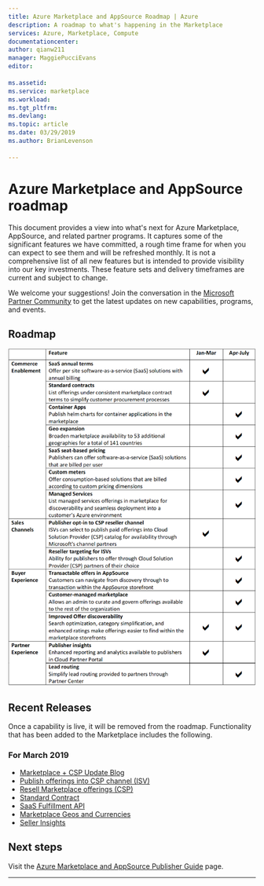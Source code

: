 ```yaml
---
title: Azure Marketplace and AppSource Roadmap | Azure
description: A roadmap to what's happening in the Marketplace
services: Azure, Marketplace, Compute
documentationcenter:
author: qianw211
manager: MaggiePucciEvans
editor:

ms.assetid: 
ms.service: marketplace
ms.workload: 
ms.tgt_pltfrm: 
ms.devlang: 
ms.topic: article
ms.date: 03/29/2019
ms.author: BrianLevenson

---
```


# Azure Marketplace and AppSource roadmap

This document provides a view into what's next for Azure Marketplace, AppSource, and related partner programs. It captures some of the significant features we have committed, a rough time frame for when you can expect to see them and will be refreshed monthly. It is not a comprehensive list of all new features but is intended to provide visibility into our key investments. These feature sets and delivery timeframes are current and subject to change.

We welcome your suggestions! Join the conversation in the [Microsoft Partner Community](https://www.microsoftpartnercommunity.com/) to get the latest updates on new capabilities, programs, and events.

## Roadmap
![](./media/marketplace-publishers-guide/roadmap.png)

## Recent Releases

Once a capability is live, it will be removed from the roadmap. Functionality that has been added to the Marketplace includes the following.

### For March 2019

* [Marketplace + CSP Update Blog](https://azure.microsoft.com/blog/azure-marketplace-and-cloud-solution-provider-updates-march-2019/)
* [Publish offerings into CSP channel (ISV)](https://docs.microsoft.com/azure/marketplace/cloud-solution-providers)
* [Resell Marketplace offerings (CSP)](https://docs.microsoft.com/partner-center/sell-marketplace-products)
* [Standard Contract](https://docs.microsoft.com/azure/marketplace/standard-contract)
* [SaaS Fulfillment API](https://docs.microsoft.com/azure/marketplace/cloud-partner-portal/saas-app/cpp-saas-fulfillment-apis)
* [Marketplace Geos and Currencies](https://docs.microsoft.com/azure/marketplace/marketplace-geo-availability-currencies)
* [Seller Insights](https://docs.microsoft.com/azure/marketplace/cloud-partner-portal-orig/si-changes)

## Next steps

Visit the [Azure Marketplace and AppSource Publisher Guide](https://docs.microsoft.com/azure/marketplace/marketplace-publishers-guide) page.

---